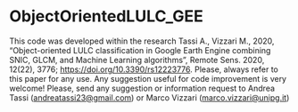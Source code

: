 # ObjectOrientedLULC_GEE
This code was developed within the research Tassi A., Vizzari M., 2020, 
“Object-oriented LULC classification in Google Earth Engine combining SNIC, GLCM, and Machine Learning algorithms”, 
Remote Sens. 2020, 12(22), 3776; https://doi.org/10.3390/rs12223776. Please, always refer to this paper for any use. Any suggestion useful for code improvement is very welcome!
Please, send any suggestion or information request to Andrea Tassi (andreatassi23@gmail.com) or Marco Vizzari (marco.vizzari@unipg.it)
